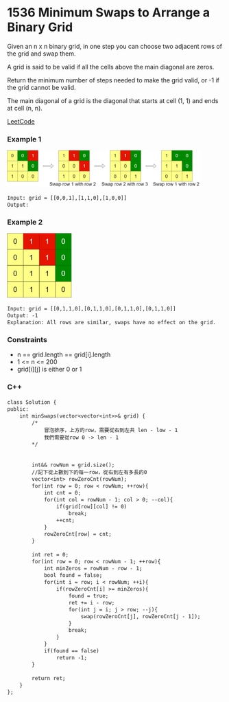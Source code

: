 # 1536 Minimum Swaps to Arrange a Binary Grid

Given an n x n binary grid, in one step you can choose two adjacent rows of the grid and swap them.

A grid is said to be valid if all the cells above the main diagonal are zeros.

Return the minimum number of steps needed to make the grid valid, or -1 if the grid cannot be valid.

The main diagonal of a grid is the diagonal that starts at cell (1, 1) and ends at cell (n, n).

[LeetCode](https://leetcode.cn/problems/minimum-swaps-to-arrange-a-binary-grid/description/)

### Example 1

<img src="img/1536_1.jpg" width = "450"/>

```
Input: grid = [[0,0,1],[1,1,0],[1,0,0]]
Output: 
```

### Example 2

<img src="img/1536_2.jpg" width = "150"/>

```
Input: grid = [[0,1,1,0],[0,1,1,0],[0,1,1,0],[0,1,1,0]]
Output: -1
Explanation: All rows are similar, swaps have no effect on the grid.
```

### Constraints

* n == grid.length == grid[i].length
* 1 <= n <= 200
* grid[i][j] is either 0 or 1

### C++ 

```
class Solution {
public:
    int minSwaps(vector<vector<int>>& grid) {
        /*
            冒泡排序，上方的row，需要從右到左共 len - low - 1
            我們需要從row 0 -> len - 1
        */

       
        int&& rowNum = grid.size();
        //記下從上數到下的每一row，從右到左有多長的0
        vector<int> rowZeroCnt(rowNum);
        for(int row = 0; row < rowNum; ++row){
            int cnt = 0;
            for(int col = rowNum - 1; col > 0; --col){
                if(grid[row][col] != 0)
                    break;
                ++cnt;
            }
            rowZeroCnt[row] = cnt;
        }

        int ret = 0;
        for(int row = 0; row < rowNum - 1; ++row){
            int minZeros = rowNum - row - 1;
            bool found = false;
            for(int i = row; i < rowNum; ++i){
                if(rowZeroCnt[i] >= minZeros){
                    found = true;
                    ret += i - row;
                    for(int j = i; j > row; --j){
                        swap(rowZeroCnt[j], rowZeroCnt[j - 1]);
                    }
                    break;
                }
            }
            if(found == false)
                return -1;
        }
        
        return ret;
    }
};
```